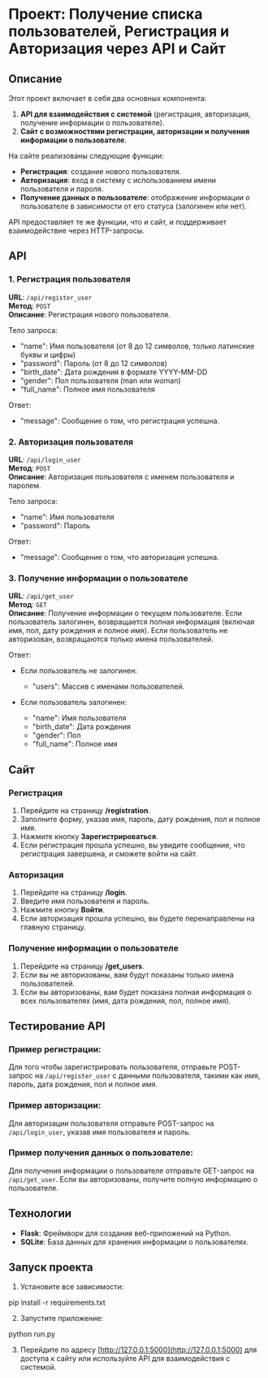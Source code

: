 # Проект: Получение списка пользователей, Регистрация и Авторизация через API и Сайт

## Описание

Этот проект включает в себя два основных компонента:

1. **API для взаимодействия с системой** (регистрация, авторизация, получение информации о пользователе).
2. **Сайт с возможностями регистрации, авторизации и получения информации о пользователе**.

На сайте реализованы следующие функции:

- **Регистрация**: создание нового пользователя.
- **Авторизация**: вход в систему с использованием имени пользователя и пароля.
- **Получение данных о пользователе**: отображение информации о пользователе в зависимости от его статуса (залогинен или нет).

API предоставляет те же функции, что и сайт, и поддерживает взаимодействие через HTTP-запросы.

## API

### 1. Регистрация пользователя

**URL**: `/api/register_user`  
**Метод**: `POST`  
**Описание**: Регистрация нового пользователя.

Тело запроса:

- "name": Имя пользователя (от 8 до 12 символов, только латинские буквы и цифры)
- "password": Пароль (от 8 до 12 символов)
- "birth_date": Дата рождения в формате YYYY-MM-DD
- "gender": Пол пользователя (man или woman)
- "full_name": Полное имя пользователя

Ответ:

- "message": Сообщение о том, что регистрация успешна.

### 2. Авторизация пользователя

**URL**: `/api/login_user`  
**Метод**: `POST`  
**Описание**: Авторизация пользователя с именем пользователя и паролем.

Тело запроса:

- "name": Имя пользователя
- "password": Пароль

Ответ:

- "message": Сообщение о том, что авторизация успешна.

### 3. Получение информации о пользователе

**URL**: `/api/get_user`  
**Метод**: `GET`  
**Описание**: Получение информации о текущем пользователе. Если пользователь залогинен, возвращается полная информация (включая имя, пол, дату рождения и полное имя). Если пользователь не авторизован, возвращаются только имена пользователей.

Ответ:

- Если пользователь не залогинен:
  - "users": Массив с именами пользователей.

- Если пользователь залогинен:
  - "name": Имя пользователя
  - "birth_date": Дата рождения
  - "gender": Пол
  - "full_name": Полное имя

## Сайт

### Регистрация

1. Перейдите на страницу **/registration**.
2. Заполните форму, указав имя, пароль, дату рождения, пол и полное имя.
3. Нажмите кнопку **Зарегистрироваться**.
4. Если регистрация прошла успешно, вы увидите сообщение, что регистрация завершена, и сможете войти на сайт.

### Авторизация

1. Перейдите на страницу **/login**.
2. Введите имя пользователя и пароль.
3. Нажмите кнопку **Войти**.
4. Если авторизация прошла успешно, вы будете перенаправлены на главную страницу.

### Получение информации о пользователе

1. Перейдите на страницу **/get_users**.
2. Если вы не авторизованы, вам будут показаны только имена пользователей.
3. Если вы авторизованы, вам будет показана полная информация о всех пользователях (имя, дата рождения, пол, полное имя).

## Тестирование API

### Пример регистрации:

Для того чтобы зарегистрировать пользователя, отправьте POST-запрос на `/api/register_user` с данными пользователя, такими как имя, пароль, дата рождения, пол и полное имя.

### Пример авторизации:

Для авторизации пользователя отправьте POST-запрос на `/api/login_user`, указав имя пользователя и пароль.

### Пример получения данных о пользователе:

Для получения информации о пользователе отправьте GET-запрос на `/api/get_user`. Если вы авторизованы, получите полную информацию о пользователе.

## Технологии

- **Flask**: Фреймворк для создания веб-приложений на Python.
- **SQLite**: База данных для хранения информации о пользователях.

## Запуск проекта

1. Установите все зависимости:

pip install -r requirements.txt

2. Запустите приложение:

python run.py

3. Перейдите по адресу [http://127.0.0.1:5000](http://127.0.0.1:5000) для доступа к сайту или используйте API для взаимодействия с системой.
